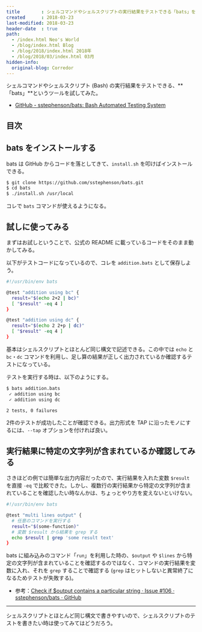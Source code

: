 ```yaml
---
title        : シェルコマンドやシェルスクリプトの実行結果をテストできる「bats」を試してみた
created      : 2018-03-23
last-modified: 2018-03-23
header-date  : true
path:
  - /index.html Neo's World
  - /blog/index.html Blog
  - /blog/2018/index.html 2018年
  - /blog/2018/03/index.html 03月
hidden-info:
  original-blog: Corredor
---
```


シェルコマンドやシェルスクリプト (Bash) の実行結果をテストできる、**「bats」**というツールを試してみた。

- [GitHub - sstephenson/bats: Bash Automated Testing System](https://github.com/sstephenson/bats)

## 目次

## bats をインストールする

bats は GitHub からコードを落としてきて、`install.sh` を叩けばインストールできる。

```bash
$ git clone https://github.com/sstephenson/bats.git
$ cd bats
$ ./install.sh /usr/local
```

コレで `bats` コマンドが使えるようになる。

## 試しに使ってみる

まずはお試しということで、公式の README に載っているコードをそのまま動かしてみる。

以下がテストコードになっているので、コレを `addition.bats` として保存しよう。

```bash
#!/usr/bin/env bats

@test "addition using bc" {
  result="$(echo 2+2 | bc)"
  [ "$result" -eq 4 ]
}

@test "addition using dc" {
  result="$(echo 2 2+p | dc)"
  [ "$result" -eq 4 ]
}
```

基本はシェルスクリプトとほとんど同じ構文で記述できる。この中では `echo` と `bc`・`dc` コマンドを利用し、足し算の結果が正しく出力されているか確認するテストになっている。

テストを実行する時は、以下のようにする。

```bash
$ bats addition.bats
 ✓ addition using bc
 ✓ addition using dc

2 tests, 0 failures
```

2件のテストが成功したことが確認できる。出力形式を TAP に沿ったモノにするには、`--tap` オプションを付ければ良い。

## 実行結果に特定の文字列が含まれているか確認してみる

さきほどの例では簡単な出力内容だったので、実行結果を入れた変数 `$result` を直接 `-eq` で比較できた。しかし、複数行の実行結果から特定の文字列が含まれていることを確認したい時なんかは、ちょっとやり方を変えないといけない。

```bash
#!/usr/bin/env bats

@test "multi lines output" {
  # 任意のコマンドを実行する
  result="$(some-function)"
  # 変数 $result から結果を grep する
  echo $result | grep 'some result text'
}
```

bats に組み込みのコマンド「`run`」を利用した時の、`$output` や `$lines` から特定の文字列が含まれていることを確認するのではなく、コマンドの実行結果を変数に入れ、それを `grep` することで確認する (`grep` はヒットしないと異常終了になるためテストが失敗する)。

- 参考：[Check if $output contains a particular string · Issue #106 · sstephenson/bats · GitHub](https://github.com/sstephenson/bats/issues/106)

---

シェルスクリプトとほとんど同じ構文で書きやすいので、シェルスクリプトのテストを書きたい時は使ってみてはどうだろう。
